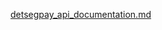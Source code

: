 [detsegpay_api_documentation.md](https://github.com/user-attachments/files/19900498/detsegpay_api_documentation.md)
